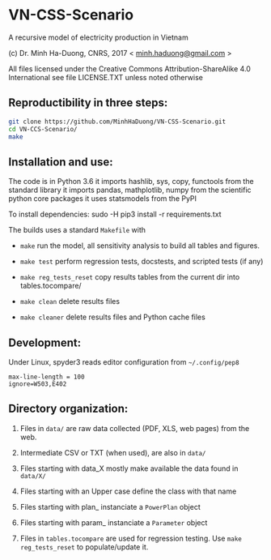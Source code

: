 # VN-CSS-Scenario
A recursive model of electricity production in Vietnam

(c) Dr. Minh Ha-Duong, CNRS, 2017  < minh.haduong@gmail.com >

All files licensed under the  Creative Commons Attribution-ShareAlike 4.0 International
see file LICENSE.TXT unless noted otherwise


## Reproductibility in three steps:
```bash
git clone https://github.com/MinhHaDuong/VN-CSS-Scenario.git
cd VN-CCS-Scenario/ 
make
```

## Installation and use:

 The code is in Python 3.6
it imports  hashlib, sys, copy, functools  from the standard library
it imports  pandas, mathplotlib, numpy  from the scientific python core packages
it uses statsmodels from the PyPI

To install dependencies:
sudo -H pip3 install -r requirements.txt

The builds uses a standard  `Makefile`  with

+  `make`         run the model, all sensitivity analysis to build all tables and figures.

+  `make test`    perform regression tests, docstests, and scripted tests (if any)

+  `make reg_tests_reset`   copy results tables from the current dir into tables.tocompare/

+  `make clean`   delete results files

+  `make cleaner` delete results files and Python cache files

## Development:

Under Linux, spyder3 reads editor configuration from `~/.config/pep8`
```[pep8]
max-line-length = 100
ignore=W503,E402
```

## Directory organization:

1. Files in `data/` are raw data collected (PDF, XLS, web pages) from the web.

2. Intermediate CSV or TXT (when used), are also in `data/`

3. Files starting with data_X mostly make available the data found in `data/X/`

4. Files starting with an Upper case define the class with that name

5. Files starting with plan_ instanciate a `PowerPlan` object

6. Files starting with param_ instanciate a `Parameter` object

7. Files in `tables.tocompare` are used for regression testing. Use `make reg_tests_reset` to populate/update it.

